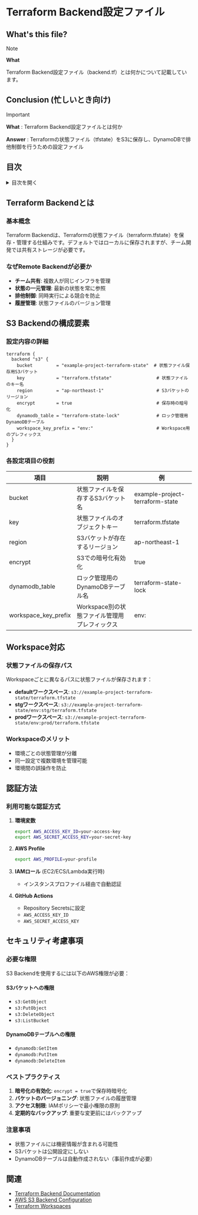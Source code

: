 # Terraform Backend設定ファイル

## What's this file?
> [!NOTE]
> **What**
> 
> Terraform Backend設定ファイル（backend.tf）とは何かについて記載しています。

## Conclusion (忙しいとき向け)
> [!IMPORTANT]
> **What** : Terraform Backend設定ファイルとは何か
> 
> **Answer** : Terraformの状態ファイル（tfstate）をS3に保存し、DynamoDBで排他制御を行うための設定ファイル

## 目次

<details>
<summary>目次を開く</summary>

- [Terraform Backendとは](#terraform-backendとは)
- [S3 Backendの構成要素](#s3-backendの構成要素)
- [Workspace対応](#workspace対応)
- [認証方法](#認証方法)
- [セキュリティ考慮事項](#セキュリティ考慮事項)

</details>

## Terraform Backendとは

### 基本概念
Terraform Backendは、Terraformの状態ファイル（terraform.tfstate）を保存・管理する仕組みです。デフォルトではローカルに保存されますが、チーム開発では共有ストレージが必要です。

### なぜRemote Backendが必要か
- **チーム共有**: 複数人が同じインフラを管理
- **状態の一元管理**: 最新の状態を常に参照
- **排他制御**: 同時実行による競合を防止
- **履歴管理**: 状態ファイルのバージョン管理

## S3 Backendの構成要素

### 設定内容の詳細
```hcl
terraform {
  backend "s3" {
    bucket         = "example-project-terraform-state"  # 状態ファイル保存用S3バケット
    key            = "terraform.tfstate"                 # 状態ファイルのキー名
    region         = "ap-northeast-1"                    # S3バケットのリージョン
    encrypt        = true                                # 保存時の暗号化
    dynamodb_table = "terraform-state-lock"              # ロック管理用DynamoDBテーブル
    workspace_key_prefix = "env:"                        # Workspace用のプレフィックス
  }
}
```

### 各設定項目の役割

| 項目 | 説明 | 例 |
|------|------|-----|
| bucket | 状態ファイルを保存するS3バケット名 | example-project-terraform-state |
| key | 状態ファイルのオブジェクトキー | terraform.tfstate |
| region | S3バケットが存在するリージョン | ap-northeast-1 |
| encrypt | S3での暗号化有効化 | true |
| dynamodb_table | ロック管理用のDynamoDBテーブル名 | terraform-state-lock |
| workspace_key_prefix | Workspace別の状態ファイル管理用プレフィックス | env: |

## Workspace対応

### 状態ファイルの保存パス
Workspaceごとに異なるパスに状態ファイルが保存されます：

- **defaultワークスペース**: `s3://example-project-terraform-state/terraform.tfstate`
- **stgワークスペース**: `s3://example-project-terraform-state/env:stg/terraform.tfstate`
- **prodワークスペース**: `s3://example-project-terraform-state/env:prod/terraform.tfstate`

### Workspaceのメリット
- 環境ごとの状態管理が分離
- 同一設定で複数環境を管理可能
- 環境間の誤操作を防止

## 認証方法

### 利用可能な認証方式
1. **環境変数**
   ```bash
   export AWS_ACCESS_KEY_ID=your-access-key
   export AWS_SECRET_ACCESS_KEY=your-secret-key
   ```

2. **AWS Profile**
   ```bash
   export AWS_PROFILE=your-profile
   ```

3. **IAMロール** (EC2/ECS/Lambda実行時)
   - インスタンスプロファイル経由で自動認証

4. **GitHub Actions**
   - Repository Secretsに設定
   - `AWS_ACCESS_KEY_ID`
   - `AWS_SECRET_ACCESS_KEY`

## セキュリティ考慮事項

### 必要な権限
S3 Backendを使用するには以下のAWS権限が必要：

#### S3バケットへの権限
- `s3:GetObject`
- `s3:PutObject`
- `s3:DeleteObject`
- `s3:ListBucket`

#### DynamoDBテーブルへの権限
- `dynamodb:GetItem`
- `dynamodb:PutItem`
- `dynamodb:DeleteItem`

### ベストプラクティス
1. **暗号化の有効化**: `encrypt = true`で保存時暗号化
2. **バケットのバージョニング**: 状態ファイルの履歴管理
3. **アクセス制限**: IAMポリシーで最小権限の原則
4. **定期的なバックアップ**: 重要な変更前にはバックアップ

### 注意事項
- 状態ファイルには機密情報が含まれる可能性
- S3バケットは公開設定にしない
- DynamoDBテーブルは自動作成されない（事前作成が必要）

## 関連
- [Terraform Backend Documentation](https://www.terraform.io/docs/language/settings/backends/s3.html)
- [AWS S3 Backend Configuration](https://registry.terraform.io/providers/hashicorp/aws/latest/docs/backends/s3)
- [Terraform Workspaces](https://www.terraform.io/docs/language/state/workspaces.html)